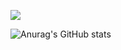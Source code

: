 ![](https://github-profile-summary-cards.vercel.app/api/cards/profile-details?username=KouSei089&theme=default)

![Anurag's GitHub stats](https://github-readme-stats.vercel.app/api?username=KouSei089&show_icons=true&theme=highcontrast)
<!--
**KouSei089/KouSei089** is a ✨ _special_ ✨ repository because its `README.md` (this file) appears on your GitHub profile.

Here are some ideas to get you started:

- 🔭 I’m currently working on ...
- 🌱 I’m currently learning ...
- 👯 I’m looking to collaborate on ...
- 🤔 I’m looking for help with ...
- 💬 Ask me about ...
- 📫 How to reach me: ...
- 😄 Pronouns: ...
- ⚡ Fun fact: ...
-->
